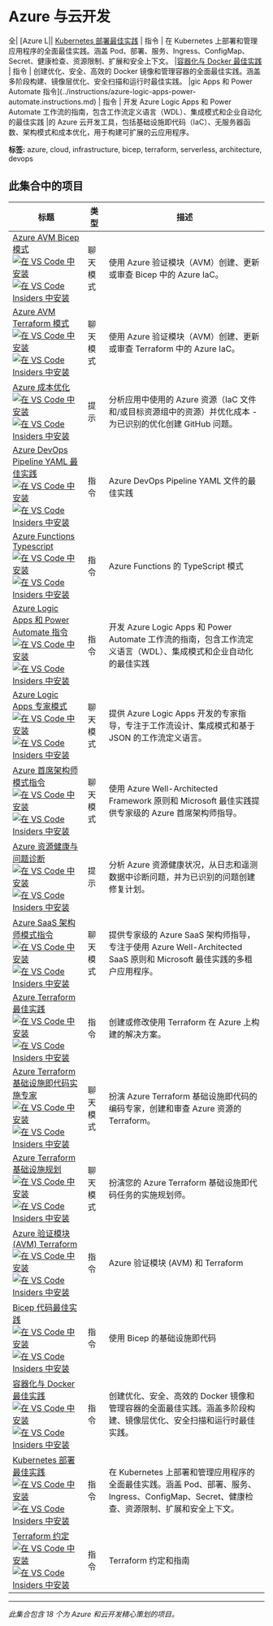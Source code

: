 # Azure 与云开发

全| [Azure L|| [Kubernetes 部署最佳实践](../instructions/kubernetes-deployment-best-practices.instructions.md) | 指令 | 在 Kubernetes 上部署和管理应用程序的全面最佳实践。涵盖 Pod、部署、服务、Ingress、ConfigMap、Secret、健康检查、资源限制、扩展和安全上下文。 |[容器化与 Docker 最佳实践](../instructions/containerization-docker-best-practices.instructions.md) | 指令 | 创建优化、安全、高效的 Docker 镜像和管理容器的全面最佳实践。涵盖多阶段构建、镜像层优化、安全扫描和运行时最佳实践。 |gic Apps 和 Power Automate 指令](../instructions/azure-logic-apps-power-automate.instructions.md) | 指令 | 开发 Azure Logic Apps 和 Power Automate 工作流的指南，包含工作流定义语言（WDL）、集成模式和企业自动化的最佳实践 |的 Azure 云开发工具，包括基础设施即代码（IaC）、无服务器函数、架构模式和成本优化，用于构建可扩展的云应用程序。

**标签:** azure, cloud, infrastructure, bicep, terraform, serverless, architecture, devops

## 此集合中的项目

| 标题                                                                                                                                                                                                                                                                                                                                                                                                                                                                                                                                                                                                                                                                                                                                                                                                                                                                                                                            | 类型     | 描述                                                                                                                                       |
| ------------------------------------------------------------------------------------------------------------------------------------------------------------------------------------------------------------------------------------------------------------------------------------------------------------------------------------------------------------------------------------------------------------------------------------------------------------------------------------------------------------------------------------------------------------------------------------------------------------------------------------------------------------------------------------------------------------------------------------------------------------------------------------------------------------------------------------------------------------------------------------------------------------------------------- | -------- | ------------------------------------------------------------------------------------------------------------------------------------------ |
| [Azure AVM Bicep 模式](../chatmodes/azure-verified-modules-bicep.chatmode.md)<br />[![在 VS Code 中安装](https://img.shields.io/badge/VS_Code-Install-0098FF?style=flat-square&logo=visualstudiocode&logoColor=white)](https://aka.ms/awesome-copilot/install/chatmode?url=vscode%3Achat-mode%2Finstall%3Furl%3Dhttps%3A%2F%2Fraw.githubusercontent.com%2Fgithub%2Fawesome-copilot%2Fmain%2Fchatmodes%2Fazure-verified-modules-bicep.chatmode.md)<br />[![在 VS Code Insiders 中安装](https://img.shields.io/badge/VS_Code_Insiders-Install-24bfa5?style=flat-square&logo=visualstudiocode&logoColor=white)](https://aka.ms/awesome-copilot/install/chatmode?url=vscode-insiders%3Achat-mode%2Finstall%3Furl%3Dhttps%3A%2F%2Fraw.githubusercontent.com%2Fgithub%2Fawesome-copilot%2Fmain%2Fchatmodes%2Fazure-verified-modules-bicep.chatmode.md)                                                                                | 聊天模式 | 使用 Azure 验证模块（AVM）创建、更新或审查 Bicep 中的 Azure IaC。                                                                          |
| [Azure AVM Terraform 模式](../chatmodes/azure-verified-modules-terraform.chatmode.md)<br />[![在 VS Code 中安装](https://img.shields.io/badge/VS_Code-Install-0098FF?style=flat-square&logo=visualstudiocode&logoColor=white)](https://aka.ms/awesome-copilot/install/chatmode?url=vscode%3Achat-mode%2Finstall%3Furl%3Dhttps%3A%2F%2Fraw.githubusercontent.com%2Fgithub%2Fawesome-copilot%2Fmain%2Fchatmodes%2Fazure-verified-modules-terraform.chatmode.md)<br />[![在 VS Code Insiders 中安装](https://img.shields.io/badge/VS_Code_Insiders-Install-24bfa5?style=flat-square&logo=visualstudiocode&logoColor=white)](https://aka.ms/awesome-copilot/install/chatmode?url=vscode-insiders%3Achat-mode%2Finstall%3Furl%3Dhttps%3A%2F%2Fraw.githubusercontent.com%2Fgithub%2Fawesome-copilot%2Fmain%2Fchatmodes%2Fazure-verified-modules-terraform.chatmode.md)                                                                | 聊天模式 | 使用 Azure 验证模块（AVM）创建、更新或审查 Terraform 中的 Azure IaC。                                                                      |
| [Azure 成本优化](../prompts/az-cost-optimize.prompt.md)<br />[![在 VS Code 中安装](https://img.shields.io/badge/VS_Code-Install-0098FF?style=flat-square&logo=visualstudiocode&logoColor=white)](https://aka.ms/awesome-copilot/install/prompt?url=vscode%3Achat-prompt%2Finstall%3Furl%3Dhttps%3A%2F%2Fraw.githubusercontent.com%2Fgithub%2Fawesome-copilot%2Fmain%2Fprompts%2Faz-cost-optimize.prompt.md)<br />[![在 VS Code Insiders 中安装](https://img.shields.io/badge/VS_Code_Insiders-Install-24bfa5?style=flat-square&logo=visualstudiocode&logoColor=white)](https://aka.ms/awesome-copilot/install/prompt?url=vscode-insiders%3Achat-prompt%2Finstall%3Furl%3Dhttps%3A%2F%2Fraw.githubusercontent.com%2Fgithub%2Fawesome-copilot%2Fmain%2Fprompts%2Faz-cost-optimize.prompt.md)                                                                                                                                      | 提示     | 分析应用中使用的 Azure 资源（IaC 文件和/或目标资源组中的资源）并优化成本 - 为已识别的优化创建 GitHub 问题。                                |
| [Azure DevOps Pipeline YAML 最佳实践](../instructions/azure-devops-pipelines.instructions.md)<br />[![在 VS Code 中安装](https://img.shields.io/badge/VS_Code-Install-0098FF?style=flat-square&logo=visualstudiocode&logoColor=white)](https://aka.ms/awesome-copilot/install/instructions?url=vscode%3Achat-instructions%2Finstall%3Furl%3Dhttps%3A%2F%2Fraw.githubusercontent.com%2Fgithub%2Fawesome-copilot%2Fmain%2Finstructions%2Fazure-devops-pipelines.instructions.md)<br />[![在 VS Code Insiders 中安装](https://img.shields.io/badge/VS_Code_Insiders-Install-24bfa5?style=flat-square&logo=visualstudiocode&logoColor=white)](https://aka.ms/awesome-copilot/install/instructions?url=vscode-insiders%3Achat-instructions%2Finstall%3Furl%3Dhttps%3A%2F%2Fraw.githubusercontent.com%2Fgithub%2Fawesome-copilot%2Fmain%2Finstructions%2Fazure-devops-pipelines.instructions.md)                                      | 指令     | Azure DevOps Pipeline YAML 文件的最佳实践                                                                                                  |
| [Azure Functions Typescript](../instructions/azure-functions-typescript.instructions.md)<br />[![在 VS Code 中安装](https://img.shields.io/badge/VS_Code-Install-0098FF?style=flat-square&logo=visualstudiocode&logoColor=white)](https://aka.ms/awesome-copilot/install/instructions?url=vscode%3Achat-instructions%2Finstall%3Furl%3Dhttps%3A%2F%2Fraw.githubusercontent.com%2Fgithub%2Fawesome-copilot%2Fmain%2Finstructions%2Fazure-functions-typescript.instructions.md)<br />[![在 VS Code Insiders 中安装](https://img.shields.io/badge/VS_Code_Insiders-Install-24bfa5?style=flat-square&logo=visualstudiocode&logoColor=white)](https://aka.ms/awesome-copilot/install/instructions?url=vscode-insiders%3Achat-instructions%2Finstall%3Furl%3Dhttps%3A%2F%2Fraw.githubusercontent.com%2Fgithub%2Fawesome-copilot%2Fmain%2Finstructions%2Fazure-functions-typescript.instructions.md)                                   | 指令     | Azure Functions 的 TypeScript 模式                                                                                                         |
| [Azure Logic Apps 和 Power Automate 指令](../instructions/azure-logic-apps-power-automate.instructions.md)<br />[![在 VS Code 中安装](https://img.shields.io/badge/VS_Code-Install-0098FF?style=flat-square&logo=visualstudiocode&logoColor=white)](https://aka.ms/awesome-copilot/install/instructions?url=vscode%3Achat-instructions%2Finstall%3Furl%3Dhttps%3A%2F%2Fraw.githubusercontent.com%2Fgithub%2Fawesome-copilot%2Fmain%2Finstructions%2Fazure-logic-apps-power-automate.instructions.md)<br />[![在 VS Code Insiders 中安装](https://img.shields.io/badge/VS_Code_Insiders-Install-24bfa5?style=flat-square&logo=visualstudiocode&logoColor=white)](https://aka.ms/awesome-copilot/install/instructions?url=vscode-insiders%3Achat-instructions%2Finstall%3Furl%3Dhttps%3A%2F%2Fraw.githubusercontent.com%2Fgithub%2Fawesome-copilot%2Fmain%2Finstructions%2Fazure-logic-apps-power-automate.instructions.md)       | 指令     | 开发 Azure Logic Apps 和 Power Automate 工作流的指南，包含工作流定义语言（WDL）、集成模式和企业自动化的最佳实践                            |
| [Azure Logic Apps 专家模式](../chatmodes/azure-logic-apps-expert.chatmode.md)<br />[![在 VS Code 中安装](https://img.shields.io/badge/VS_Code-Install-0098FF?style=flat-square&logo=visualstudiocode&logoColor=white)](https://aka.ms/awesome-copilot/install/chatmode?url=vscode%3Achat-mode%2Finstall%3Furl%3Dhttps%3A%2F%2Fraw.githubusercontent.com%2Fgithub%2Fawesome-copilot%2Fmain%2Fchatmodes%2Fazure-logic-apps-expert.chatmode.md)<br />[![在 VS Code Insiders 中安装](https://img.shields.io/badge/VS_Code_Insiders-Install-24bfa5?style=flat-square&logo=visualstudiocode&logoColor=white)](https://aka.ms/awesome-copilot/install/chatmode?url=vscode-insiders%3Achat-mode%2Finstall%3Furl%3Dhttps%3A%2F%2Fraw.githubusercontent.com%2Fgithub%2Fawesome-copilot%2Fmain%2Fchatmodes%2Fazure-logic-apps-expert.chatmode.md)                                                                                          | 聊天模式 | 提供 Azure Logic Apps 开发的专家指导，专注于工作流设计、集成模式和基于 JSON 的工作流定义语言。                                             |
| [Azure 首席架构师模式指令](../chatmodes/azure-principal-architect.chatmode.md)<br />[![在 VS Code 中安装](https://img.shields.io/badge/VS_Code-Install-0098FF?style=flat-square&logo=visualstudiocode&logoColor=white)](https://aka.ms/awesome-copilot/install/chatmode?url=vscode%3Achat-mode%2Finstall%3Furl%3Dhttps%3A%2F%2Fraw.githubusercontent.com%2Fgithub%2Fawesome-copilot%2Fmain%2Fchatmodes%2Fazure-principal-architect.chatmode.md)<br />[![在 VS Code Insiders 中安装](https://img.shields.io/badge/VS_Code_Insiders-Install-24bfa5?style=flat-square&logo=visualstudiocode&logoColor=white)](https://aka.ms/awesome-copilot/install/chatmode?url=vscode-insiders%3Achat-mode%2Finstall%3Furl%3Dhttps%3A%2F%2Fraw.githubusercontent.com%2Fgithub%2Fawesome-copilot%2Fmain%2Fchatmodes%2Fazure-principal-architect.chatmode.md)                                                                                     | 聊天模式 | 使用 Azure Well-Architected Framework 原则和 Microsoft 最佳实践提供专家级的 Azure 首席架构师指导。                                         |
| [Azure 资源健康与问题诊断](../prompts/azure-resource-health-diagnose.prompt.md)<br />[![在 VS Code 中安装](https://img.shields.io/badge/VS_Code-Install-0098FF?style=flat-square&logo=visualstudiocode&logoColor=white)](https://aka.ms/awesome-copilot/install/prompt?url=vscode%3Achat-prompt%2Finstall%3Furl%3Dhttps%3A%2F%2Fraw.githubusercontent.com%2Fgithub%2Fawesome-copilot%2Fmain%2Fprompts%2Fazure-resource-health-diagnose.prompt.md)<br />[![在 VS Code Insiders 中安装](https://img.shields.io/badge/VS_Code_Insiders-Install-24bfa5?style=flat-square&logo=visualstudiocode&logoColor=white)](https://aka.ms/awesome-copilot/install/prompt?url=vscode-insiders%3Achat-prompt%2Finstall%3Furl%3Dhttps%3A%2F%2Fraw.githubusercontent.com%2Fgithub%2Fawesome-copilot%2Fmain%2Fprompts%2Fazure-resource-health-diagnose.prompt.md)                                                                                  | 提示     | 分析 Azure 资源健康状况，从日志和遥测数据中诊断问题，并为已识别的问题创建修复计划。                                                        |
| [Azure SaaS 架构师模式指令](../chatmodes/azure-saas-architect.chatmode.md)<br />[![在 VS Code 中安装](https://img.shields.io/badge/VS_Code-Install-0098FF?style=flat-square&logo=visualstudiocode&logoColor=white)](https://aka.ms/awesome-copilot/install/chatmode?url=vscode%3Achat-mode%2Finstall%3Furl%3Dhttps%3A%2F%2Fraw.githubusercontent.com%2Fgithub%2Fawesome-copilot%2Fmain%2Fchatmodes%2Fazure-saas-architect.chatmode.md)<br />[![在 VS Code Insiders 中安装](https://img.shields.io/badge/VS_Code_Insiders-Install-24bfa5?style=flat-square&logo=visualstudiocode&logoColor=white)](https://aka.ms/awesome-copilot/install/chatmode?url=vscode-insiders%3Achat-mode%2Finstall%3Furl%3Dhttps%3A%2F%2Fraw.githubusercontent.com%2Fgithub%2Fawesome-copilot%2Fmain%2Fchatmodes%2Fazure-saas-architect.chatmode.md)                                                                                                   | 聊天模式 | 提供专家级的 Azure SaaS 架构师指导，专注于使用 Azure Well-Architected SaaS 原则和 Microsoft 最佳实践的多租户应用程序。                     |
| [Azure Terraform 最佳实践](../instructions/terraform-azure.instructions.md)<br />[![在 VS Code 中安装](https://img.shields.io/badge/VS_Code-Install-0098FF?style=flat-square&logo=visualstudiocode&logoColor=white)](https://aka.ms/awesome-copilot/install/instructions?url=vscode%3Achat-instructions%2Finstall%3Furl%3Dhttps%3A%2F%2Fraw.githubusercontent.com%2Fgithub%2Fawesome-copilot%2Fmain%2Finstructions%2Fterraform-azure.instructions.md)<br />[![在 VS Code Insiders 中安装](https://img.shields.io/badge/VS_Code_Insiders-Install-24bfa5?style=flat-square&logo=visualstudiocode&logoColor=white)](https://aka.ms/awesome-copilot/install/instructions?url=vscode-insiders%3Achat-instructions%2Finstall%3Furl%3Dhttps%3A%2F%2Fraw.githubusercontent.com%2Fgithub%2Fawesome-copilot%2Fmain%2Finstructions%2Fterraform-azure.instructions.md)                                                                      | 指令     | 创建或修改使用 Terraform 在 Azure 上构建的解决方案。                                                                                       |
| [Azure Terraform 基础设施即代码实施专家](../chatmodes/terraform-azure-implement.chatmode.md)<br />[![在 VS Code 中安装](https://img.shields.io/badge/VS_Code-Install-0098FF?style=flat-square&logo=visualstudiocode&logoColor=white)](https://aka.ms/awesome-copilot/install/chatmode?url=vscode%3Achat-mode%2Finstall%3Furl%3Dhttps%3A%2F%2Fraw.githubusercontent.com%2Fgithub%2Fawesome-copilot%2Fmain%2Fchatmodes%2Fterraform-azure-implement.chatmode.md)<br />[![在 VS Code Insiders 中安装](https://img.shields.io/badge/VS_Code_Insiders-Install-24bfa5?style=flat-square&logo=visualstudiocode&logoColor=white)](https://aka.ms/awesome-copilot/install/chatmode?url=vscode-insiders%3Achat-mode%2Finstall%3Furl%3Dhttps%3A%2F%2Fraw.githubusercontent.com%2Fgithub%2Fawesome-copilot%2Fmain%2Fchatmodes%2Fterraform-azure-implement.chatmode.md)                                                                       | 聊天模式 | 扮演 Azure Terraform 基础设施即代码的编码专家，创建和审查 Azure 资源的 Terraform。                                                         |
| [Azure Terraform 基础设施规划](../chatmodes/terraform-azure-planning.chatmode.md)<br />[![在 VS Code 中安装](https://img.shields.io/badge/VS_Code-Install-0098FF?style=flat-square&logo=visualstudiocode&logoColor=white)](https://aka.ms/awesome-copilot/install/chatmode?url=vscode%3Achat-mode%2Finstall%3Furl%3Dhttps%3A%2F%2Fraw.githubusercontent.com%2Fgithub%2Fawesome-copilot%2Fmain%2Fchatmodes%2Fterraform-azure-planning.chatmode.md)<br />[![在 VS Code Insiders 中安装](https://img.shields.io/badge/VS_Code_Insiders-Install-24bfa5?style=flat-square&logo=visualstudiocode&logoColor=white)](https://aka.ms/awesome-copilot/install/chatmode?url=vscode-insiders%3Achat-mode%2Finstall%3Furl%3Dhttps%3A%2F%2Fraw.githubusercontent.com%2Fgithub%2Fawesome-copilot%2Fmain%2Fchatmodes%2Fterraform-azure-planning.chatmode.md)                                                                                    | 聊天模式 | 扮演您的 Azure Terraform 基础设施即代码任务的实施规划师。                                                                                  |
| [Azure 验证模块 (AVM) Terraform](../instructions/azure-verified-modules-terraform.instructions.md)<br />[![在 VS Code 中安装](https://img.shields.io/badge/VS_Code-Install-0098FF?style=flat-square&logo=visualstudiocode&logoColor=white)](https://aka.ms/awesome-copilot/install/instructions?url=vscode%3Achat-instructions%2Finstall%3Furl%3Dhttps%3A%2F%2Fraw.githubusercontent.com%2Fgithub%2Fawesome-copilot%2Fmain%2Finstructions%2Fazure-verified-modules-terraform.instructions.md)<br />[![在 VS Code Insiders 中安装](https://img.shields.io/badge/VS_Code_Insiders-Install-24bfa5?style=flat-square&logo=visualstudiocode&logoColor=white)](https://aka.ms/awesome-copilot/install/instructions?url=vscode-insiders%3Achat-instructions%2Finstall%3Furl%3Dhttps%3A%2F%2Fraw.githubusercontent.com%2Fgithub%2Fawesome-copilot%2Fmain%2Finstructions%2Fazure-verified-modules-terraform.instructions.md)             | 指令     | Azure 验证模块 (AVM) 和 Terraform                                                                                                          |
| [Bicep 代码最佳实践](../instructions/bicep-code-best-practices.instructions.md)<br />[![在 VS Code 中安装](https://img.shields.io/badge/VS_Code-Install-0098FF?style=flat-square&logo=visualstudiocode&logoColor=white)](https://aka.ms/awesome-copilot/install/instructions?url=vscode%3Achat-instructions%2Finstall%3Furl%3Dhttps%3A%2F%2Fraw.githubusercontent.com%2Fgithub%2Fawesome-copilot%2Fmain%2Finstructions%2Fbicep-code-best-practices.instructions.md)<br />[![在 VS Code Insiders 中安装](https://img.shields.io/badge/VS_Code_Insiders-Install-24bfa5?style=flat-square&logo=visualstudiocode&logoColor=white)](https://aka.ms/awesome-copilot/install/instructions?url=vscode-insiders%3Achat-instructions%2Finstall%3Furl%3Dhttps%3A%2F%2Fraw.githubusercontent.com%2Fgithub%2Fawesome-copilot%2Fmain%2Finstructions%2Fbicep-code-best-practices.instructions.md)                                              | 指令     | 使用 Bicep 的基础设施即代码                                                                                                                |
| [容器化与 Docker 最佳实践](../instructions/containerization-docker-best-practices.instructions.md)<br />[![在 VS Code 中安装](https://img.shields.io/badge/VS_Code-Install-0098FF?style=flat-square&logo=visualstudiocode&logoColor=white)](https://aka.ms/awesome-copilot/install/instructions?url=vscode%3Achat-instructions%2Finstall%3Furl%3Dhttps%3A%2F%2Fraw.githubusercontent.com%2Fgithub%2Fawesome-copilot%2Fmain%2Finstructions%2Fcontainerization-docker-best-practices.instructions.md)<br />[![在 VS Code Insiders 中安装](https://img.shields.io/badge/VS_Code_Insiders-Install-24bfa5?style=flat-square&logo=visualstudiocode&logoColor=white)](https://aka.ms/awesome-copilot/install/instructions?url=vscode-insiders%3Achat-instructions%2Finstall%3Furl%3Dhttps%3A%2F%2Fraw.githubusercontent.com%2Fgithub%2Fawesome-copilot%2Fmain%2Finstructions%2Fcontainerization-docker-best-practices.instructions.md) | 指令     | 创建优化、安全、高效的 Docker 镜像和管理容器的全面最佳实践。涵盖多阶段构建、镜像层优化、安全扫描和运行时最佳实践。                         |
| [Kubernetes 部署最佳实践](../instructions/kubernetes-deployment-best-practices.instructions.md)<br />[![在 VS Code 中安装](https://img.shields.io/badge/VS_Code-Install-0098FF?style=flat-square&logo=visualstudiocode&logoColor=white)](https://aka.ms/awesome-copilot/install/instructions?url=vscode%3Achat-instructions%2Finstall%3Furl%3Dhttps%3A%2F%2Fraw.githubusercontent.com%2Fgithub%2Fawesome-copilot%2Fmain%2Finstructions%2Fkubernetes-deployment-best-practices.instructions.md)<br />[![在 VS Code Insiders 中安装](https://img.shields.io/badge/VS_Code_Insiders-Install-24bfa5?style=flat-square&logo=visualstudiocode&logoColor=white)](https://aka.ms/awesome-copilot/install/instructions?url=vscode-insiders%3Achat-instructions%2Finstall%3Furl%3Dhttps%3A%2F%2Fraw.githubusercontent.com%2Fgithub%2Fawesome-copilot%2Fmain%2Finstructions%2Fkubernetes-deployment-best-practices.instructions.md)        | 指令     | 在 Kubernetes 上部署和管理应用程序的全面最佳实践。涵盖 Pod、部署、服务、Ingress、ConfigMap、Secret、健康检查、资源限制、扩展和安全上下文。 |
| [Terraform 约定](../instructions/terraform.instructions.md)<br />[![在 VS Code 中安装](https://img.shields.io/badge/VS_Code-Install-0098FF?style=flat-square&logo=visualstudiocode&logoColor=white)](https://aka.ms/awesome-copilot/install/instructions?url=vscode%3Achat-instructions%2Finstall%3Furl%3Dhttps%3A%2F%2Fraw.githubusercontent.com%2Fgithub%2Fawesome-copilot%2Fmain%2Finstructions%2Fterraform.instructions.md)<br />[![在 VS Code Insiders 中安装](https://img.shields.io/badge/VS_Code_Insiders-Install-24bfa5?style=flat-square&logo=visualstudiocode&logoColor=white)](https://aka.ms/awesome-copilot/install/instructions?url=vscode-insiders%3Achat-instructions%2Finstall%3Furl%3Dhttps%3A%2F%2Fraw.githubusercontent.com%2Fgithub%2Fawesome-copilot%2Fmain%2Finstructions%2Fterraform.instructions.md)                                                                                                  | 指令     | Terraform 约定和指南                                                                                                                       |

---

_此集合包含 18 个为 Azure 和云开发精心策划的项目。_
